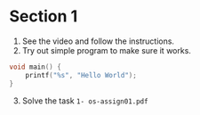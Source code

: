 # Section 1

1. See the video and follow the instructions.
2. Try out simple program to make sure it works.

```c
void main() {
    printf("%s", "Hello World");
}
```

3. Solve the task `1- os-assign01.pdf`
